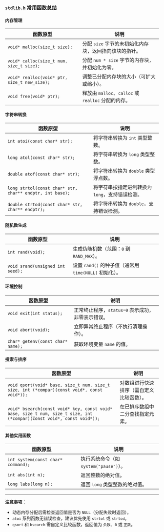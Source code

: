 ### `stdlib.h` 常用函数总结

#### 内存管理
| 函数原型 | 说明 |
| --- | --- |
| `void* malloc(size_t size);` | 分配 `size` 字节的未初始化内存块，返回指向该块的指针。 |
| `void* calloc(size_t num, size_t size);` | 分配 `num * size` 字节的内存块，并初始化为零。 |
| `void* realloc(void* ptr, size_t new_size);` | 调整已分配内存块的大小（可扩大或缩小）。 |
| `void free(void* ptr);` | 释放由 `malloc`、`calloc` 或 `realloc` 分配的内存。 |

#### 字符串转换
| 函数原型 | 说明 |
| --- | --- |
| `int atoi(const char* str);` | 将字符串转换为 `int` 类型整数。 |
| `long atol(const char* str);` | 将字符串转换为 `long` 类型整数。 |
| `double atof(const char* str);` | 将字符串转换为 `double` 类型浮点数。 |
| `long strtol(const char* str, char**​ endptr, int base);` | 将字符串按指定进制转换为 `long`，支持错误检测。 |
| `double strtod(const char* str, char**​ endptr);` | 将字符串转换为 `double`，支持错误检测。 |

#### 随机数生成
| 函数原型 | 说明 |
| --- | --- |
| `int rand(void);` | 生成伪随机数（范围：`0` 到 `RAND_MAX`）。 |
| `void srand(unsigned int seed);` | 设置 `rand()` 的种子值（通常用 `time(NULL)` 初始化）。 |

#### 环境控制
| 函数原型 | 说明 |
| --- | --- |
| `void exit(int status);` | 正常终止程序，`status=0` 表示成功，非零表示错误。 |
| `void abort(void);` | 立即异常终止程序（不执行清理操作）。 |
| `char* getenv(const char* name);` | 获取环境变量 `name` 的值。 |

#### 搜索与排序
| 函数原型 | 说明 |
| --- | --- |
| `void qsort(void* base, size_t num, size_t size, int (*compar)(const void*, const void*));` | 对数组进行快速排序（需自定义比较函数）。 |
| `void* bsearch(const void* key, const void* base, size_t num, size_t size, int (*compar)(const void*, const void*));` | 在已排序数组中二分查找指定元素。 |

#### 其他实用函数
| 函数原型 | 说明 |
| --- | --- |
| `int system(const char* command);` | 执行系统命令（如 `system("pause")`）。 |
| `int abs(int n);` | 返回整数的绝对值。 |
| `long labs(long n);` | 返回 `long` 类型整数的绝对值。 |

---

​**注意事项**​：
- 动态内存分配后需检查返回值是否为 `NULL`（分配失败时返回）。
- `atoi` 系列函数无错误检查，建议优先使用 `strtol` 或 `strtod`。
- `qsort` 和 `bsearch` 需自定义比较函数，返回值为 `负数`、`0` 或 `正数`。


### 